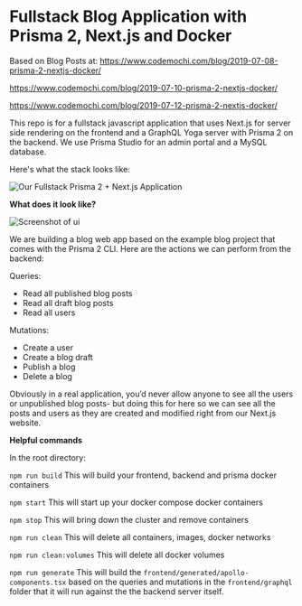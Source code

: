 # Fullstack Blog Application with Prisma 2, Next.js and Docker

Based on Blog Posts at:
https://www.codemochi.com/blog/2019-07-08-prisma-2-nextjs-docker/

https://www.codemochi.com/blog/2019-07-10-prisma-2-nextjs-docker/

https://www.codemochi.com/blog/2019-07-12-prisma-2-nextjs-docker/

This repo is for a fullstack javascript application that uses Next.js for server side rendering on the frontend and a GraphQL Yoga server with Prisma 2 on the backend. We use Prisma Studio for an admin portal and a MySQL database.

Here's what the stack looks like:

![Our Fullstack Prisma 2 + Next.js Application](https://www.codemochi.com/static/830e0429aee7223aae900ed1157ddd57/65f42/architecture.png)

**What does it look like?**

![Screenshot of ui](https://www.codemochi.com/static/38f05743b628162730a007394db815e8/9424f/finished-app.png)

We are building a blog web app based on the example blog project that comes with the Prisma 2 CLI. Here are the actions we can perform from the backend:

Queries:

- Read all published blog posts
- Read all draft blog posts
- Read all users

Mutations:

- Create a user
- Create a blog draft
- Publish a blog
- Delete a blog

Obviously in a real application, you’d never allow anyone to see all the users or unpublished blog posts- but doing this for here so we can see all the posts and users as they are created and modified right from our Next.js website.

**Helpful commands**

In the root directory:

`npm run build` This will build your frontend, backend and prisma docker containers

`npm start` This will start up your docker compose docker containers

`npm stop` This will bring down the cluster and remove containers

`npm run clean` This will delete all containers, images, docker networks

`npm run clean:volumes` This will delete all docker volumes

`npm run generate` This will build the `frontend/generated/apollo-components.tsx` based on the queries and mutations in the `frontend/graphql` folder that it will run against the the backend server itself.
